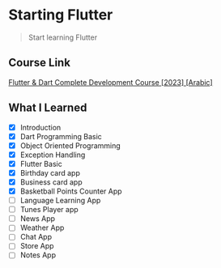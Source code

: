 # Starting Flutter

> Start learning Flutter

## Course Link

[Flutter & Dart Complete Development Course [2023] [Arabic]](https://www.udemy.com/course/best-and-complete-flutter-course-for-beginners/)

## What I Learned

- [x] Introduction
- [x] Dart Programming Basic
- [x] Object Oriented Programming
- [x] Exception Handling
- [x] Flutter Basic
- [x] Birthday card app
- [x] Business card app
- [x] Basketball Points Counter App
- [ ] Language Learning App
- [ ] Tunes Player app
- [ ] News App
- [ ] Weather App
- [ ] Chat App
- [ ] Store App
- [ ] Notes App
